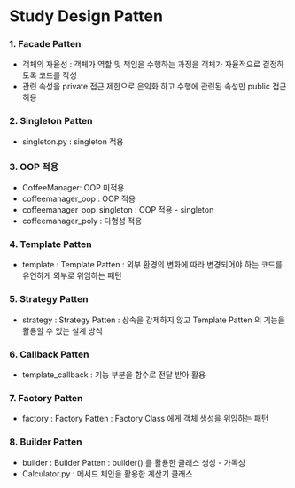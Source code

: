 # Study Design Patten

### 1. Facade Patten
- 객체의 자율성 : 객체가 역할 및 책임을 수행하는 과정을 객체가 자율적으로 결정하도록 코드를 작성
- 관련 속성을 private 접근 제한으로 은익화 하고 수행에 관련된 속성만 public 접근 허용

### 2. Singleton Patten
- singleton.py : singleton 적용

### 3. OOP 적용
- CoffeeManager: OOP 미적용
- coffeemanager_oop : OOP 적용
- coffeemanager_oop_singleton : OOP 적용 - singleton
- coffeemanager_poly : 다형성 적용
 
### 4. Template Patten
- template : Template Patten : 외부 환경의 변화에 따라 변경되어야 하는 코드를 유연하게 외부로 위임하는 패턴
 
### 5. Strategy Patten
- strategy : Strategy Patten : 상속을 강제하지 않고 Template Patten 의 기능을 활용할 수 있는 설계 방식

### 6. Callback Patten
- template_callback : 기능 부분을 함수로 전달 받아 활용

### 7. Factory Patten
- factory : Factory Patten : Factory Class 에게 객체 생성을 위임하는 패턴

### 8. Builder Patten
- builder : Builder Patten : builder() 를 활용한 클래스 생성 - 가독성
- Calculator.py : 메서드 체인을 활용한 계산기 클래스 

